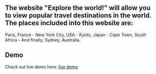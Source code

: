 ## The website "Explore the world!" will allow you to view popular travel destinations in the world. The places included into this website are: 
Paris, France -
New York City, USA -
Kyoto, Japan -
Cape Town, South Africa -
And finally, Sydney, Australia.
## Demo
Check out live demo here:
[live demo]()
